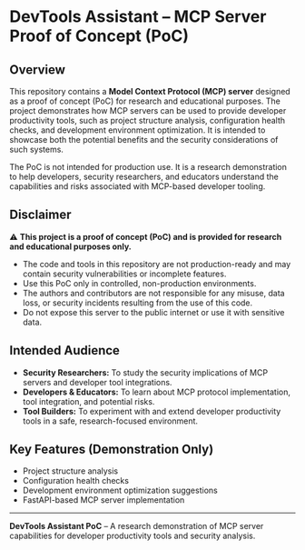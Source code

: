 # DevTools Assistant – MCP Server Proof of Concept (PoC)

## Overview

This repository contains a **Model Context Protocol (MCP) server** designed as a proof of concept (PoC) for research and educational purposes. The project demonstrates how MCP servers can be used to provide developer productivity tools, such as project structure analysis, configuration health checks, and development environment optimization. It is intended to showcase both the potential benefits and the security considerations of such systems.

The PoC is not intended for production use. It is a research demonstration to help developers, security researchers, and educators understand the capabilities and risks associated with MCP-based developer tooling.

## Disclaimer

⚠️ **This project is a proof of concept (PoC) and is provided for research and educational purposes only.**

- The code and tools in this repository are not production-ready and may contain security vulnerabilities or incomplete features.
- Use this PoC only in controlled, non-production environments.
- The authors and contributors are not responsible for any misuse, data loss, or security incidents resulting from the use of this code.
- Do not expose this server to the public internet or use it with sensitive data.

## Intended Audience

- **Security Researchers:** To study the security implications of MCP servers and developer tool integrations.
- **Developers & Educators:** To learn about MCP protocol implementation, tool integration, and potential risks.
- **Tool Builders:** To experiment with and extend developer productivity tools in a safe, research-focused environment.

## Key Features (Demonstration Only)

- Project structure analysis
- Configuration health checks
- Development environment optimization suggestions
- FastAPI-based MCP server implementation

---

**DevTools Assistant PoC** – A research demonstration of MCP server capabilities for developer productivity tools and security analysis. 